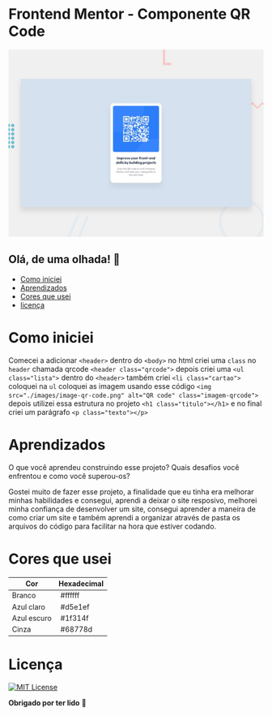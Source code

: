 # Frontend Mentor - Componente QR Code

![Design do Componete QR Code Concluído](./preview.jpg)

## Olá, de uma olhada! 👋
- [Como iniciei](https://github.com/Arthur18dev/Projeto-QR-Code?tab=readme-ov-file#como-iniciei)
- [Aprendizados](https://github.com/Arthur18dev/Projeto-QR-Code?tab=readme-ov-file#aprendizados)
- [Cores que usei](https://github.com/Arthur18dev/Projeto-QR-Code?tab=readme-ov-file#cores-que-usei)
- [licença](https://github.com/Arthur18dev/Projeto-QR-Code?tab=readme-ov-file#licen%C3%A7a)


# Como iniciei
Comecei a adicionar `<header>` dentro do `<body>` no html criei uma `class` no `header` chamada qrcode `<header class="qrcode">`
depois criei uma `<ul class="lista">` dentro do `<header>` também criei `<li class="cartao">` coloquei na `ul` coloquei as imagem usando esse código `<img src="./images/image-qr-code.png" alt="QR code" class="imagem-qrcode">` depois utilizei essa estrutura no projeto `<h1 class="titulo"></h1>` e no final criei um parágrafo `<p class="texto"></p>`

# Aprendizados

O que você aprendeu construindo esse projeto? Quais desafios você enfrentou e como você superou-os?

Gostei muito de fazer esse projeto, a finalidade que eu tinha era melhorar minhas habilidades e consegui, aprendi a deixar o site resposivo, melhorei minha confiança de desenvolver um site, consegui aprender a maneira de como criar um site e também aprendi a organizar através de pasta os arquivos do código para facilitar na hora que estiver codando.

# Cores que usei

| Cor               | Hexadecimal                                                |
| ----------------- | ---------------------------------------------------------------- |
| Branco       | ![]() #ffffff |
| Azul claro   | ![]() #d5e1ef |
| Azul escuro  | ![]() #1f314f |
| Cinza        | ![]() #68778d |



# Licença

[![MIT License](https://img.shields.io/badge/License-MIT-green.svg)](https://github.com/Arthur18dev/Projeto-QR-Code?tab=MIT-1-ov-file)


**Obrigado por ter lido** 🚀
